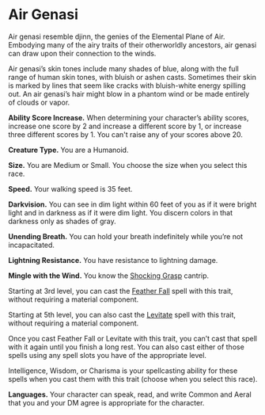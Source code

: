 # Air Genasi
Air genasi resemble djinn, the genies of the Elemental Plane of Air. Embodying many of the airy traits of their otherworldly ancestors, air genasi can draw upon their connection to the winds.

Air genasi’s skin tones include many shades of blue, along with the full range of human skin tones, with bluish or ashen casts. Sometimes their skin is marked by lines that seem like cracks with bluish-white energy spilling out. An air genasi’s hair might blow in a phantom wind or be made entirely of clouds or vapor.

**Ability Score Increase.** When determining your character’s ability scores, increase one score by 2 and increase a different score by 1, or increase three different scores by 1. You can't raise any of your scores above 20.

**Creature Type.** You are a Humanoid.

**Size.** You are Medium or Small. You choose the size when you select this race.

**Speed.** Your walking speed is 35 feet.

**Darkvision.** You can see in dim light within 60 feet of you as if it were bright light and in darkness as if it were dim light. You discern colors in that darkness only as shades of gray.

**Unending Breath.** You can hold your breath indefinitely while you’re not incapacitated.

**Lightning Resistance.** You have resistance to lightning damage.

**Mingle with the Wind.** You know the [Shocking Grasp](/Magic/Spells/shocking-grasp.md) cantrip. 

Starting at 3rd level, you can cast the [Feather Fall](/Magic/Spells/feather-fall.md) spell with this trait, without requiring a material component. 

Starting at 5th level, you can also cast the [Levitate](/Magic/Spells/levitate.md) spell with this trait, without requiring a material component. 

Once you cast Feather Fall or Levitate with this trait, you can’t cast that spell with it again until you finish a long rest. You can also cast either of those spells using any spell slots you have of the appropriate level. 

Intelligence, Wisdom, or Charisma is your spellcasting ability for these spells when you cast them with this trait (choose when you select this race).

**Languages.** Your character can speak, read, and write Common and Aeral that you and your DM agree is appropriate for the character.
